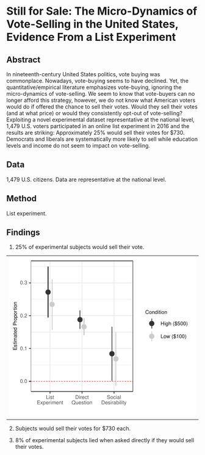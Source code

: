 # Still for Sale: The Micro-Dynamics of Vote-Selling in the United States, Evidence From a List Experiment

## Abstract

In nineteenth-century United States politics, vote buying was commonplace. Nowadays, vote-buying seems to have declined. Yet, the quantitative/empirical literature emphasizes  vote-buying, ignoring the micro-dynamics of vote-selling. We seem to know that vote-buyers can no longer afford this strategy, however, we do not know what American voters would do if offered the chance to sell their votes. Would they sell their votes (and at what price) or would they consistently opt-out of vote-selling? Exploiting a novel experimental dataset representative at the national level, 1,479 U.S. voters participated in an online list experiment in 2016 and the results are striking: Approximately 25\% would sell their votes for \$730. Democrats and liberals are systematically more likely to sell while education levels and income do not seem to impact on vote-selling.

## Data

1,479 U.S. citizens. Data are representative at the national level.

## Method

List experiment.

## Findings

1. 25% of experimental subjects would sell their vote.

<table border="0">
<tr>
    <td>
    <img src="https://github.com/hbahamonde/Vote_Selling/raw/master/figure/list:analysis:social:desirability:plot-1.pdf" width="100%" />
    </td>
</tr>
</table>



2. Subjects would sell their votes for $730 each.

3. 8% of experimental subjects lied when asked directly if they would sell their votes.
